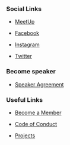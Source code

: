 <!--### Chapter Information
* Chapter Region -->


### Social Links

* [MeetUp](https://www.meetup.com/OWASP-Noida-Chapter/)

* [Facebook](https://www.facebook.com/owaspnoida/)

* [Instagram](https://www.instagram.com/owaspnoida/)

* [Twitter](https://twitter.com/Noidaowasp)


### Become speaker

* [Speaker Agreement](https://owasp.org/www-policy/legal/speaker-agreement)


### Useful Links
* [Become a Member](https://owasp.org/membership/)

* [Code of Conduct](https://owasp.org/www-policy/operational/code-of-conduct)

* [Projects](https://owasp.org/projects/)
